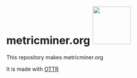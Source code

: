 # metricminer.org <img src="https://raw.githubusercontent.com/fhdsl/metricminer/main/resources/metricminer-gnome.png" width = "100">



This repository makes metricminer.org

It is made with [OTTR](https://www.ottrproject.org/)
